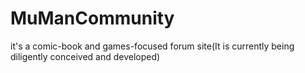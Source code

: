 # MuManCommunity
it's a comic-book and games-focused forum site(It is currently being diligently conceived and developed)

